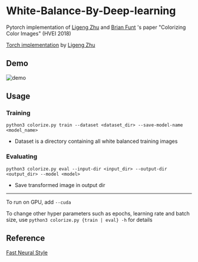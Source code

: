 # White-Balance-By-Deep-learning

Pytorch implementation of [Ligeng Zhu](https://lzhu.me/) and [Brian Funt](http://www.cs.sfu.ca/~funt/) 's paper "Colorizing Color Images" (HVEI 2018)

[Torch implementation](https://github.com/Lyken17/Colorizing-Color-Images) by [Ligeng Zhu](https://lzhu.me/) 


## Demo

![demo](images/demos.png)


## Usage

### Training 
`python3 colorize.py train --dataset <dataset_dir> --save-model-name <model_name>`

- Dataset is a directory containing all white balanced training images

### Evaluating
`python3 colorize.py eval --input-dir <input_dir> --output-dir <output_dir> --model <model>`

- Save transformed image in output dir

--------

To run on GPU, add `--cuda`

To change other hyper parameters such as epochs, learning rate and batch size, use `python3 colorize.py {train | eval} -h` for details



## Reference  
[Fast Neural Style](https://github.com/pytorch/examples/tree/master/fast_neural_style) 